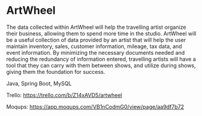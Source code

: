 # ArtWheel

The data collected within ArtWheel will help the travelling artist organize their business,
allowing them to spend more time in the studio. ArtWheel will be a useful collection of data provided
by an artist that will help the user maintain inventory, sales, customer information, mileage, tax data,
and event information. By minimizing the necessary documents needed and reducing the redundancy of
information entered, travelling artists will have a tool that they can carry with them between shows,
and utilize during shows, giving them the foundation for success.

Java, Spring Boot, MySQL

Trello: https://trello.com/b/Z14xAVD5/artwheel

Moqups: https://app.moqups.com/VB1nCodmG0/view/page/aa9df7b72
